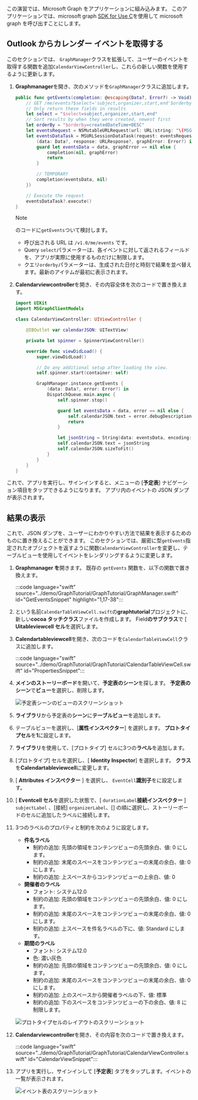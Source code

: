 <!-- markdownlint-disable MD002 MD041 -->

この演習では、Microsoft Graph をアプリケーションに組み込みます。 このアプリケーションでは、microsoft graph [SDK for Use C](https://github.com/microsoftgraph/msgraph-sdk-objc)を使用して microsoft graph を呼び出すことにします。

## <a name="get-calendar-events-from-outlook"></a>Outlook からカレンダー イベントを取得する

このセクションでは、 `GraphManager`クラスを拡張して、ユーザーのイベントを取得する関数を追加`CalendarViewController`し、これらの新しい関数を使用するように更新します。

1. **Graphmanager**を開き、次のメソッドを`GraphManager`クラスに追加します。

    ```Swift
    public func getEvents(completion: @escaping(Data?, Error?) -> Void) {
        // GET /me/events?$select='subject,organizer,start,end'$orderby=createdDateTime DESC
        // Only return these fields in results
        let select = "$select=subject,organizer,start,end"
        // Sort results by when they were created, newest first
        let orderBy = "$orderby=createdDateTime+DESC"
        let eventsRequest = NSMutableURLRequest(url: URL(string: "\(MSGraphBaseURL)/me/events?\(select)&\(orderBy)")!)
        let eventsDataTask = MSURLSessionDataTask(request: eventsRequest, client: self.client, completion: {
            (data: Data?, response: URLResponse?, graphError: Error?) in
            guard let eventsData = data, graphError == nil else {
                completion(nil, graphError)
                return
            }

            // TEMPORARY
            completion(eventsData, nil)
        })

        // Execute the request
        eventsDataTask?.execute()
    }
    ```

    > [!NOTE]
    > のコードに`getEvents`ついて検討します。
    >
    > - 呼び出される URL は `/v1.0/me/events` です。
    > - Query `select`パラメーターは、各イベントに対して返されるフィールドを、アプリが実際に使用するものだけに制限します。
    > - クエリ`orderby`パラメーターは、生成された日付と時刻で結果を並べ替えます。最新のアイテムが最初に表示されます。

1. **Calendarviewcontroller**を開き、その内容全体を次のコードで置き換えます。

    ```Swift
    import UIKit
    import MSGraphClientModels

    class CalendarViewController: UIViewController {

        @IBOutlet var calendarJSON: UITextView!

        private let spinner = SpinnerViewController()

        override func viewDidLoad() {
            super.viewDidLoad()

            // Do any additional setup after loading the view.
            self.spinner.start(container: self)

            GraphManager.instance.getEvents {
                (data: Data?, error: Error?) in
                DispatchQueue.main.async {
                    self.spinner.stop()

                    guard let eventsData = data, error == nil else {
                        self.calendarJSON.text = error.debugDescription
                        return
                    }

                    let jsonString = String(data: eventsData, encoding: .utf8)
                    self.calendarJSON.text = jsonString
                    self.calendarJSON.sizeToFit()
                }
            }
        }
    }
    ```

これで、アプリを実行し、サインインすると、メニューの [**予定表**] ナビゲーション項目をタップできるようになります。 アプリ内のイベントの JSON ダンプが表示されます。

## <a name="display-the-results"></a>結果の表示

これで、JSON ダンプを、ユーザーにわかりやすい方法で結果を表示するためのものに置き換えることができます。 このセクションでは、厳密に型`getEvents`指定されたオブジェクトを返すように関数`CalendarViewController`を変更し、テーブルビューを使用してイベントをレンダリングするように変更します。

1. **Graphmanager を**開きます。 既存の `getEvents` 関数を、以下の関数で置き換えます。

    :::code language="swift" source="../demo/GraphTutorial/GraphTutorial/GraphManager.swift" id="GetEventsSnippet" highlight="1,17-38":::

1. という名前`CalendarTableViewCell.swift`の**graphtutorial**プロジェクトに、新しい**cocoa タッチクラス**ファイルを作成します。 Field**のサブクラス**で [ **Uitableviewcell セル**を選択します。

1. **Calendartableviewcell**を開き、次のコードを`CalendarTableViewCell`クラスに追加します。

    :::code language="swift" source="../demo/GraphTutorial/GraphTutorial/CalendarTableViewCell.swift" id="PropertiesSnippet":::

1. **メインのストーリーボード**を開いて、**予定表のシーン**を探します。 **予定表のシーン**で**ビュー**を選択し、削除します。

    ![予定表シーンのビューのスクリーンショット](./images/view-in-calendar-scene.png)

1. **ライブラリ**から予定表の**シーン**に**テーブルビュー**を追加します。
1. テーブルビューを選択し、[**属性インスペクター**] を選択します。 **プロトタイプセル**を**1**に設定します。
1. **ライブラリ**を使用して、[プロトタイプ] セルに3つの**ラベル**を追加します。
1. [プロトタイプ] セルを選択し、[ **Identity Inspector**] を選択します。 **クラス**を**Calendartableviewcell**に変更します。
1. [ **Attributes インスペクター** ] を選択し、 `EventCell`**識別子**をに設定します。
1. [ **Eventcell セル**を選択した状態で、[ `durationLabel`**接続インスペクター** ] `subjectLabel` 、[接続] `organizerLabel`、[] の順に選択し、ストーリーボードのセルに追加したラベルに接続します。
1. 3つのラベルのプロパティと制約を次のように設定します。

    - **件名ラベル**
        - 制約の追加: 先頭の領域をコンテンツビューの先頭余白、値: 0 にします。
        - 制約の追加: 末尾のスペースをコンテンツビューの末尾の余白、値: 0 にします。
        - 制約の追加: 上スペースからコンテンツビューの上余白、値: 0
    - **開催者のラベル**
        - フォント: システム12.0
        - 制約の追加: 先頭の領域をコンテンツビューの先頭余白、値: 0 にします。
        - 制約の追加: 末尾のスペースをコンテンツビューの末尾の余白、値: 0 にします。
        - 制約の追加: 上スペースを件名ラベルの下に、値: Standard にします。
    - **期間のラベル**
        - フォント: システム12.0
        - 色: 濃い灰色
        - 制約の追加: 先頭の領域をコンテンツビューの先頭余白、値: 0 にします。
        - 制約の追加: 末尾のスペースをコンテンツビューの末尾の余白、値: 0 にします。
        - 制約の追加: 上のスペースから開催者ラベルの下、値: 標準
        - 制約の追加: 下のスペースをコンテンツビューの下の余白、値: 8 に制限します。

    ![プロトタイプセルのレイアウトのスクリーンショット](./images/prototype-cell-layout.png)

1. **Calendarviewcontroller**を開き、その内容を次のコードで置き換えます。

    :::code language="swift" source="../demo/GraphTutorial/GraphTutorial/CalendarViewController.swift" id="CalendarViewSnippet":::

1. アプリを実行し、サインインして [**予定表**] タブをタップします。イベントの一覧が表示されます。

    ![イベント表のスクリーンショット](./images/calendar-list.png)

